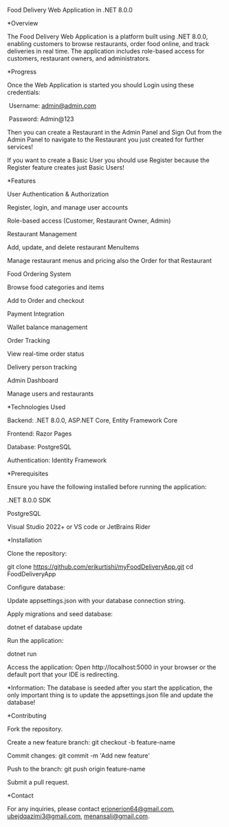 Food Delivery Web Application in .NET 8.0.0

*Overview

The Food Delivery Web Application is a platform built using .NET 8.0.0, enabling customers to browse restaurants, order food online, and track deliveries in real time. The application includes role-based access for customers, restaurant owners, and administrators.

*Progress


Once the Web Application is started you should Login using these credentials:

 Username: admin@admin.com 

 Password: Admin@123

Then you can create a Restaurant in the Admin Panel and Sign Out from the Admin Panel to navigate to the Restaurant you just created for further services!

If you want to create a Basic User you should use Register because the Register feature creates just Basic Users!


*Features

User Authentication & Authorization

Register, login, and manage user accounts

Role-based access (Customer, Restaurant Owner, Admin)

Restaurant Management

Add, update, and delete restaurant MenuItems

Manage restaurant menus and pricing also the Order for that Restaurant

Food Ordering System

Browse food categories and items

Add to Order and checkout

Payment Integration

Wallet balance management

Order Tracking

View real-time order status

Delivery person tracking

Admin Dashboard

Manage users and restaurants


*Technologies Used

Backend: .NET 8.0.0, ASP.NET Core, Entity Framework Core

Frontend: Razor Pages

Database: PostgreSQL

Authentication: Identity Framework


*Prerequisites

Ensure you have the following installed before running the application:

.NET 8.0.0 SDK

PostgreSQL

Visual Studio 2022+ or VS code or JetBrains Rider


*Installation

Clone the repository:

git clone https://github.com/erikurtishi/myFoodDeliveryApp.git
cd FoodDeliveryApp

Configure database:

Update appsettings.json with your database connection string.

Apply migrations and seed database:

dotnet ef database update

Run the application:

dotnet run

Access the application:
Open http://localhost:5000 in your browser or the default port that your IDE is redirecting.

*Information: The database is seeded after you start the application, the only important thing is to update the appsettings.json file and update the database!


*Contributing

Fork the repository.

Create a new feature branch: git checkout -b feature-name

Commit changes: git commit -m 'Add new feature'

Push to the branch: git push origin feature-name

Submit a pull request.


*Contact

For any inquiries, please contact erionerion64@gmail.com, ubejdqazimi3@gmail.com, menansali@gmail.com.


<!-- Security scan triggered at 2025-09-02 05:07:14 -->

<!-- Security scan triggered at 2025-09-09 05:43:54 -->